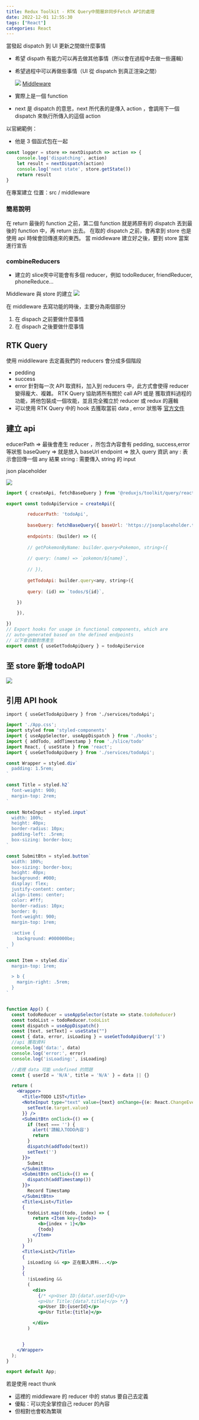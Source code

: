 ```yaml
---
title: Redux Toolkit - RTK Query中間層非同步Fetch API的處理
date: 2022-12-01 12:55:30
tags: ["React"]
categories: React
---
```



當發起 dispatch 到 UI 更新之間做什麼事情
* 希望 dispath 有能力可以再去做其他事情（所以會在過程中去做一些邏輯）
* 希望過程中可以再做些事情（UI 從 dispatch 到真正渲染之間）

  ![](https://i.imgur.com/FROBvmD.png)
[Middleware](https://redux.js.org/understanding/history-and-design/middleware)

* 實際上是一個 function
* next 是 dispatch 的意思，next 所代表的是傳入 action ，會調用下一個 dispatch 來執行所傳入的這個 action 

以官網範例：

* 他是 3 個函式包在一起

```javaScript
const logger = store => nextDispatch => action => {  
	console.log('dispatching', action)  
	let result = nextDispatch(action)  
	console.log('next state', store.getState())  
	return result  
}
```

在專案建立
位置：src / middleware

### 簡易說明
在 return 最後的 function 之前，第二個 function 就是將原有的 dispatch 丟到最後的 function 中，再 return 出去。
在取的 dispatch 之前，會再拿到 store 也是使用 api 時候會回傳進來的東西。
當 middleware 建立好之後，要到 store 當案進行宣告

### combineReducers
* 建立的 slice夾中可能會有多個 reducer，例如 todoReducer, friendReducer, phoneReduce...


Middleware 與 store 的建立
![](https://i.imgur.com/H7EOAfX.png)

在 middleware 去寫功能的時後，主要分為兩個部分
1. 在 dispach 之前要做什麼事情
2. 在 dispach 之後要做什麼事情

## RTK Query
使用 middileware 去定義我們的 reducers 會分成多個階段
* pedding
* success
* error
針對每一次 API 取資料，加入到  reducers 中，此方式會使得 reducer 變得龐大、複雜。
RTK Query 協助將所有關於 call API 或是 獲取資料過程的功能，將他包裝成一個攻能，並且完全獨立於 reducer 或 redux 的邏輯
* 可以使用 RTK Query 中的 hook 去獲取當前 data , error 狀態等
[官方文件](https://redux-toolkit.js.org/rtk-query/overview)

## 建立 api 

educerPath => 最後會產生 reducer ，所包含內容會有 pedding, success,error 等狀態 
baseQuery => 就是放入 baseUrl
endpoint => 放入 query 資訊
	any : 表示會回傳一個 any 結果
	string : 需要傳入 string 的 input 

json placeholder

![](https://i.imgur.com/40MQaiu.png)


```javascript
import { createApi, fetchBaseQuery } from '@reduxjs/toolkit/query/react'

export const todoApiService = createApi({

		reducerPath: 'todoApi',
		
		baseQuery: fetchBaseQuery({ baseUrl: 'https://jsonplaceholder.typicode.com/' }),
		
		endpoints: (builder) => ({
		
		// getPokemonByName: builder.query<Pokemon, string>({
		
		// query: (name) => `pokemon/${name}`,
		
		// }),
		
		getTodoApi: builder.query<any, string>({
		
		query: (id) => `todos/${id}`,

	})

	}),

})
// Export hooks for usage in functional components, which are  
// auto-generated based on the defined endpoints 
// 以下會自動對應產生
export const { useGetTodoApiQuery } = todoApiService
```

## 至  store 新增 todoAPI
![](https://i.imgur.com/ChMTJOz.png)


## 引用 API hook

`import { useGetTodoApiQuery } from './services/todoApi';`

```jsx
import './App.css';
import styled from 'styled-components'
import { useAppSelector, useAppDispatch } from './hooks';
import { addTodo, addTimestamp } from './slice/todo'
import React, { useState } from 'react';
import { useGetTodoApiQuery } from './services/todoApi';

const Wrapper = styled.div`
  padding: 1.5rem;
`

const Title = styled.h2`
  font-weight: 900;
  margin-top: 2rem;
`

const NoteInput = styled.input`
  width: 100%;
  height: 40px;
  border-radius: 10px;
  padding-left: .5rem;
  box-sizing: border-box;
`

const SubmitBtn = styled.button`
  width: 100%;
  box-sizing: border-box;
  height: 40px;
  background: #000;
  display: flex;
  justify-content: center;
  align-items: center;
  color: #fff;
  border-radius: 10px;
  border: 0;
  font-weight: 900;
  margin-top: 1rem;

  :active {
    background: #000000be;
  }
`

const Item = styled.div`
  margin-top: 1rem;

  > b {
    margin-right: .5rem;
  }
`


function App() {
  const todoReducer = useAppSelector(state => state.todoReducer)
  const todoList = todoReducer.todoList
  const dispatch = useAppDispatch()
  const [text, setText] = useState("")
  const { data, error, isLoading } = useGetTodoApiQuery('1')
  //api 獲取資料
  console.log('data:', data)
  console.log('error:', error)
  console.log('isLoading:', isLoading)

  //處裡 data 可能 undefined 的問題
  const { userId = 'N/A', title = 'N/A' } = data || {}

  return (
    <Wrapper>
      <Title>TODO LIST</Title>
      <NoteInput type="text" value={text} onChange={(e: React.ChangeEvent<HTMLInputElement>) => {
        setText(e.target.value)
      }} />
      <SubmitBtn onClick={() => {
        if (text === '') {
          alert('請輸入TODO內容')
          return
        }
        dispatch(addTodo(text))
        setText('')
      }}>
        Submit
      </SubmitBtn>
      <SubmitBtn onClick={() => {
        dispatch(addTimestamp())
      }}>
        Record Timestamp
      </SubmitBtn>
      <Title>List</Title>
      {
        todoList.map((todo, index) => {
          return <Item key={todo}>
            <b>{index + 1}</b>
            {todo}
          </Item>
        })
      }
      <Title>List2</Title>
      {
        isLoading && <p> 正在載入資料...</p>
      }
      {
        !isLoading &&
        (
          <div>
            {/* <p>User ID:{data?.userId}</p>
            <p>Usr Title:{data?.title}</p> */}
            <p>User ID:{userId}</p>
            <p>Usr Title:{title}</p>

          </div>
        )


      }
    </Wrapper>
  );
}

export default App;

```


若是使用 react thunk 
* 這裡的 middleware 的 reducer 中的 status 要自己去定義
* 優點：可以完全掌控自己 reducer 的內容
* 但相對也會較為繁瑣
